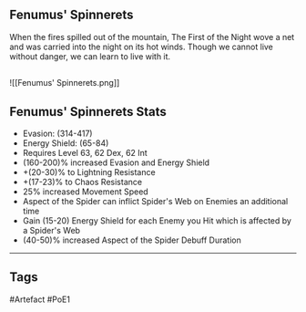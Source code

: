 ## Fenumus' Spinnerets
When the fires spilled out of the mountain, The First of the Night wove a net and was carried into the night on its hot winds.
Though we cannot live without danger, we can learn to live with it.
##
![[Fenumus' Spinnerets.png]]
## Fenumus' Spinnerets Stats
- Evasion: (314-417)
- Energy Shield: (65-84)
- Requires Level 63, 62 Dex, 62 Int
- (160-200)% increased Evasion and Energy Shield
- +(20-30)% to Lightning Resistance
- +(17-23)% to Chaos Resistance
- 25% increased Movement Speed
- Aspect of the Spider can inflict Spider's Web on Enemies an additional time
- Gain (15-20) Energy Shield for each Enemy you Hit which is affected by a Spider's Web
- (40-50)% increased Aspect of the Spider Debuff Duration


---
## Tags
#Artefact
#PoE1